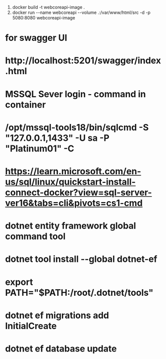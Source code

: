 1. docker build -t webcoreapi-image .
2. docker run --name webcoreapi --volume .:/var/www/html/src -d -p 5080:8080 webcoreapi-image

# for swagger UI

# http://localhost:5201/swagger/index.html

# MSSQL Sever login - command in container

# /opt/mssql-tools18/bin/sqlcmd -S "127.0.0.1,1433" -U sa -P "Platinum01" -C

# https://learn.microsoft.com/en-us/sql/linux/quickstart-install-connect-docker?view=sql-server-ver16&tabs=cli&pivots=cs1-cmd

# dotnet entity framework global command tool

# dotnet tool install --global dotnet-ef

# export PATH="$PATH:/root/.dotnet/tools"

# dotnet ef migrations add InitialCreate

# dotnet ef database update

<!-- SELECT * FROM INFORMATION_SCHEMA.TABLES; GO -->
<!-- SELECT * FROM [webapi_db].INFORMATION_SCHEMA.TABLES WHERE TABLE_TYPE = 'BASE TABLE' -->
